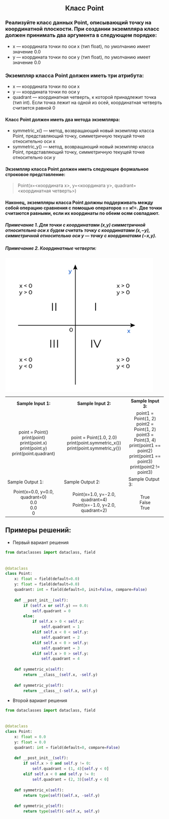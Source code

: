 <h2 style="text-align:center">Класс Point</h2>

### Реализуйте класс данных Point, описывающий точку на координатной плоскости. При создании экземпляра класс должен принимать два аргумента в следующем порядке:

* x — координата точки по оси x (тип float), по умолчанию имеет значение 0.0
* y — координата точки по оси y (тип float), по умолчанию имеет значение 0.0
### Экземпляр класса Point должен иметь три атрибута:

* x — координата точки по оси x
* y — координата точки по оси y
* quadrant — координатная четверть, к которой принадлежит точка (тип int). Если точка лежит на одной из осей, координатная четверть считается равной 0
#### Класс Point должен иметь два метода экземпляра:

* symmetric_x() — метод, возвращающий новый экземпляр класса Point, представляющий точку, симметричную текущей точке относительно оси x
* symmetric_y() — метод, возвращающий новый экземпляр класса Point, представляющий точку, симметричную текущей точке относительно оси y
#### Экземпляр класса Point должен иметь следующее формальное строковое представление:

> Point(x=<координата x>, y=<координата y>, quadrant=<координатная четверть>)
#### Наконец, экземпляры класса Point должны поддерживать между собой операцию сравнения с помощью операторов == и!=. Две точки считаются равными, если их координаты по обеим осям совпадают.

#####  Примечание 1. Для точки с координатами (x,y) симметричной относительно оси x будем считать точку с координатами (x,−y), симметричной относительно оси y — точку с координатами (−x,y).

##### Примечание 2. Координатные четверти:

<div>
<img align="center" src="https://github.com/kolesnikovvitaliy/pokolenie_python_oop/blob/main/8_Дополнительные_возможности/8_6_Модуль_dataclasses/8_6_26_Класс_Point/img/task.png" title="Git" **alt="Git">
​</div>


<table align="center">
  <tbody>
    <tr>
      <th>Sample Input 1: </th>
      <th>Sample Input 2: </th>
      <th>Sample Input 3: </th>
    </tr>
    <tr>
      <td align="center">point = Point()<br>
                          print(point)<br>
                          print(point.x)<br>
                          print(point.y)<br>
                          print(point.quadrant)<br></td>
      <td align="center">point = Point(1.0, 2.0)<br>
                          print(point.symmetric_x())<br>
                          print(point.symmetric_y())<br></td>
      <td align="center">point1 = Point(1, 2)<br>
                          point2 = Point(1, 2)<br>
                          point3 = Point(3, 4)<br>
                          print(point1 == point2)<br>
                          print(point1 == point3)<br>
                          print(point2 != point3)<br></td>
    </tr>
    <tr>
      <td>Sample Output 1:</td>
      <td>Sample Output 2:</td>
      <td>Sample Output 3:</td>
      </tr>
    <tr>
      <td align="center">
                        Point(x=0.0, y=0.0, quadrant=0)<br>
                        0.0<br>
                        0.0<br>
                        0<br>
      </td>
      <td align="center">
                        Point(x=1.0, y=-2.0, quadrant=4)<br>
                        Point(x=-1.0, y=2.0, quadrant=2)<br>
      </td>
      <td align="center">
                        True<br>
                        False<br>
                        True<br>
      </td>
    </tr>
  </tbody>
</table>



## Примеры решений:
* Первый вариант решения
```python
from dataclasses import dataclass, field


@dataclass
class Point:
    x: float = field(default=0.0)
    y: float = field(default=0.0)
    quadrant: int = field(default=0, init=False, compare=False)

    def __post_init__(self):
        if (self.x or self.y) == 0.0:
            self.quadrant = 0
        else:
            if self.x > 0 < self.y:
                self.quadrant = 1
            elif self.x < 0 < self.y:
                self.quadrant = 2
            elif self.x < 0 > self.y:
                self.quadrant = 3
            elif self.x > 0 > self.y:
                self.quadrant = 4

    def symmetric_x(self):
        return __class__(self.x, -self.y)

    def symmetric_y(self):
        return __class__(-self.x, self.y)
```
* Второй вариант решения

```python
from dataclasses import dataclass, field


@dataclass
class Point:
    x: float = 0.0
    y: float = 0.0
    quadrant: int = field(default=0, compare=False)

    def __post_init__(self):
        if self.x > 0 and self.y != 0:
            self.quadrant = (1, 4)[self.y < 0]
        elif self.x < 0 and self.y != 0:
            self.quadrant = (2, 3)[self.y < 0]

    def symmetric_x(self):
        return type(self)(self.x, -self.y)

    def symmetric_y(self):
        return type(self)(-self.x, self.y)
```


